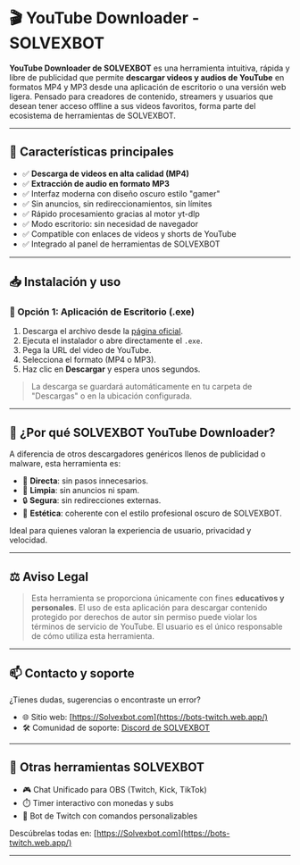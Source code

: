 # 🎬 YouTube Downloader - SOLVEXBOT

**YouTube Downloader de SOLVEXBOT** es una herramienta intuitiva, rápida y libre de publicidad que permite **descargar videos y audios de YouTube** en formatos MP4 y MP3 desde una aplicación de escritorio o una versión web ligera. Pensado para creadores de contenido, streamers y usuarios que desean tener acceso offline a sus videos favoritos, forma parte del ecosistema de herramientas de SOLVEXBOT.

---

## 🚀 Características principales

- ✅ **Descarga de videos en alta calidad (MP4)**
- ✅ **Extracción de audio en formato MP3**
- ✅ Interfaz moderna con diseño oscuro estilo "gamer"
- ✅ Sin anuncios, sin redireccionamientos, sin límites
- ✅ Rápido procesamiento gracias al motor yt-dlp
- ✅ Modo escritorio: sin necesidad de navegador
- ✅ Compatible con enlaces de videos y shorts de YouTube
- ✅ Integrado al panel de herramientas de SOLVEXBOT

---

## 📥 Instalación y uso

### 🔧 Opción 1: Aplicación de Escritorio (.exe)

1. Descarga el archivo desde la [página oficial](https://bots-twitch.web.app/).
2. Ejecuta el instalador o abre directamente el `.exe`.
3. Pega la URL del video de YouTube.
4. Selecciona el formato (MP4 o MP3).
5. Haz clic en **Descargar** y espera unos segundos.

> La descarga se guardará automáticamente en tu carpeta de "Descargas" o en la ubicación configurada.

---

## 🧠 ¿Por qué SOLVEXBOT YouTube Downloader?

A diferencia de otros descargadores genéricos llenos de publicidad o malware, esta herramienta es:

- 🎯 **Directa**: sin pasos innecesarios.
- 🧼 **Limpia**: sin anuncios ni spam.
- 🔒 **Segura**: sin redirecciones externas.
- 🌙 **Estética**: coherente con el estilo profesional oscuro de SOLVEXBOT.

Ideal para quienes valoran la experiencia de usuario, privacidad y velocidad.

---

## ⚖️ Aviso Legal

> Esta herramienta se proporciona únicamente con fines **educativos y personales**. El uso de esta aplicación para descargar contenido protegido por derechos de autor sin permiso puede violar los términos de servicio de YouTube. El usuario es el único responsable de cómo utiliza esta herramienta.

---

## 📫 Contacto y soporte

¿Tienes dudas, sugerencias o encontraste un error?

- 🌐 Sitio web: [https://Solvexbot.com](https://bots-twitch.web.app/)
- 🛠️ Comunidad de soporte: [Discord de SOLVEXBOT](Fernando_s)

---

## 🧩 Otras herramientas SOLVEXBOT

- 🎮 Chat Unificado para OBS (Twitch, Kick, TikTok)
- ⏱️ Timer interactivo con monedas y subs
- 🤖 Bot de Twitch con comandos personalizables

Descúbrelas todas en: [https://Solvexbot.com](https://bots-twitch.web.app/)

---
